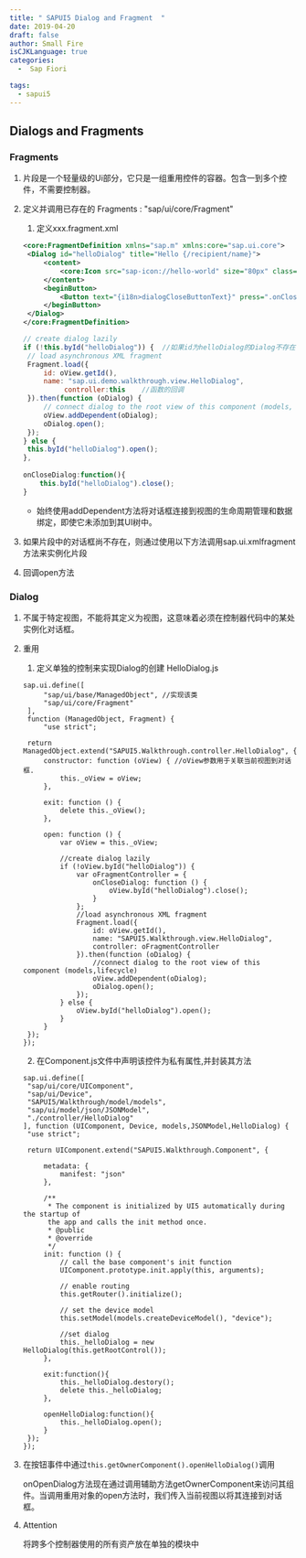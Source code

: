 ```yaml
---
title: " SAPUI5 Dialog and Fragment  "
date: 2019-04-20
draft: false
author: Small Fire
isCJKLanguage: true
categories: 
  -  Sap Fiori

tags: 
  - sapui5
---
```


## Dialogs and Fragments

### Fragments

1. 片段是一个轻量级的Ui部分，它只是一组重用控件的容器。包含一到多个控件，不需要控制器。

2. 定义并调用已存在的 Fragments : "sap/ui/core/Fragment"

   1) 定义xxx.fragment.xml

   ```xml
   <core:FragmentDefinition xmlns="sap.m" xmlns:core="sap.ui.core">
   	<Dialog id="helloDialog" title="Hello {/recipient/name}">
   		<content>
   			<core:Icon src="sap-icon://hello-world" size="80px" class="sapUiMediumMargin"></core:Icon>
   		</content>
   		<beginButton>
   			<Button text="{i18n>dialogCloseButtonText}" press=".onCloseDialog"></Button>
   		</beginButton>
   	</Dialog>
   </core:FragmentDefinition>
   ```

   

   ```js
   // create dialog lazily
   if (!this.byId("helloDialog")) {  //如果id为helloDialog的Dialog不存在
   	// load asynchronous XML fragment
   	Fragment.load({
   		id: oView.getId(),
   		name: "sap.ui.demo.walkthrough.view.HelloDialog",
             controller:this    //函数的回调
   	}).then(function (oDialog) {
   		// connect dialog to the root view of this component (models, lifecycle)
   		oView.addDependent(oDialog);
   		oDialog.open();
   	});
   } else {
   	this.byId("helloDialog").open();
   },
      
   onCloseDialog:function(){
       this.byId("helloDialog").close();
   }
   
   ```

   - 始终使用addDependent方法将对话框连接到视图的生命周期管理和数据绑定，即使它未添加到其UI树中。

3. 如果片段中的对话框尚不存在，则通过使用以下方法调用sap.ui.xmlfragment方法来实例化片段

4. 回调open方法

### Dialog

1. 不属于特定视图，不能将其定义为视图，这意味着必须在控制器代码中的某处实例化对话框。

2. 重用

   1) 定义单独的控制来实现Dialog的创建 HelloDialog.js

   ```JS
   sap.ui.define([
   		"sap/ui/base/ManagedObject", //实现该类
   		"sap/ui/core/Fragment"
   	],
   	function (ManagedObject, Fragment) {
   		"use strict";
   
   	return ManagedObject.extend("SAPUI5.Walkthrough.controller.HelloDialog", {
   		constructor: function (oView) { //oView参数用于关联当前视图到对话框.
   			this._oView = oView;
   		},
   
   		exit: function () {
   			delete this._oView();
   		},
   
   		open: function () {
   			var oView = this._oView;
   
   			//create dialog lazily
   			if (!oView.byId("helloDialog")) {
   				var oFragmentController = {
   					onCloseDialog: function () {
   						oView.byId("helloDialog").close();
   					}
   				};
   				//load asynchronous XML fragment
   				Fragment.load({
   					id: oView.getId(),
   					name: "SAPUI5.Walkthrough.view.HelloDialog",
   					controller: oFragmentController
   				}).then(function (oDialog) {
   					//connect dialog to the root view of this component (models,lifecycle)
   					oView.addDependent(oDialog);
   					oDialog.open();
   				});
   			} else {
   				oView.byId("helloDialog").open();
   			}
   		}
   	});
   });
   ```

   2) 在Component.js文件中声明该控件为私有属性,并封装其方法

   ```JS
   sap.ui.define([
   	"sap/ui/core/UIComponent",
   	"sap/ui/Device",
   	"SAPUI5/Walkthrough/model/models",
   	"sap/ui/model/json/JSONModel",
   	"./controller/HelloDialog"
   ], function (UIComponent, Device, models,JSONModel,HelloDialog) {
   	"use strict";
   
   	return UIComponent.extend("SAPUI5.Walkthrough.Component", {
   
   		metadata: {
   			manifest: "json"
   		},
   
   		/**
   		 * The component is initialized by UI5 automatically during the startup of 
   		 the app and calls the init method once.
   		 * @public
   		 * @override
   		 */
   		init: function () {
   			// call the base component's init function
   			UIComponent.prototype.init.apply(this, arguments);
   
   			// enable routing
   			this.getRouter().initialize();
   
   			// set the device model
   			this.setModel(models.createDeviceModel(), "device");
   
   			//set dialog
   			this._helloDialog = new HelloDialog(this.getRootControl());
   		},
   		
   		exit:function(){
   			this._helloDialog.destory();
   			delete this._helloDialog;
   		},
   		
   		openHelloDialog:function(){
   			this._helloDialog.open();
   		}
   	});
   });
   ```

3. 在按钮事件中通过`this.getOwnerComponent().openHelloDialog()`调用

   onOpenDialog方法现在通过调用辅助方法getOwnerComponent来访问其组件。当调用重用对象的open方法时，我们传入当前视图以将其连接到对话框。

4. Attention

   将跨多个控制器使用的所有资产放在单独的模块中